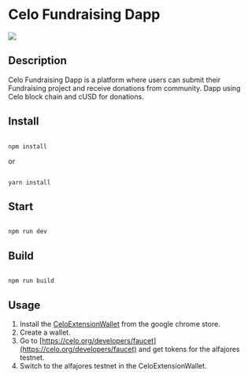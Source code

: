 # Celo Fundraising Dapp
![](https://github.com/huydevtry/celo-fund-raising/blob/main/demo-dapp-fundraising.gif)
## Description
Celo Fundraising Dapp is a platform where users can submit their Fundraising project and receive donations from community. Dapp using Celo block chain and cUSD for donations.

## Install

```

npm install

```

or 

```

yarn install

```

## Start

```

npm run dev

```

## Build

```

npm run build

```
## Usage
1. Install the [CeloExtensionWallet](https://chrome.google.com/webstore/detail/celoextensionwallet/kkilomkmpmkbdnfelcpgckmpcaemjcdh?hl=en) from the google chrome store.
2. Create a wallet.
3. Go to [https://celo.org/developers/faucet](https://celo.org/developers/faucet) and get tokens for the alfajores testnet.
4. Switch to the alfajores testnet in the CeloExtensionWallet.

